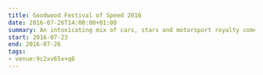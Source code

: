 ```yaml
---
title: Goodwood Festival of Speed 2016
date: 2016-07-26T14:00:00+01:00
summary: An intoxicating mix of cars, stars and motorsport royalty come together over four superb days for the Festival of Speed. The largest event of its kind, the event gathers together the planet’s rarest and most glamorous cars.
start: 2016-07-23
end: 2016-07-26
tags:
- venue:9c2xv65x+q8
---
```

